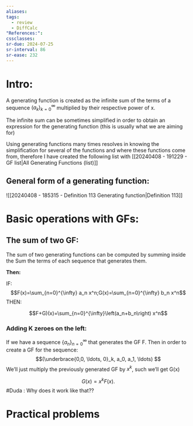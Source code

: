 ```yaml
---
aliases: 
tags:
  - review
  - DiffCalc
"References:": 
cssclasses:
sr-due: 2024-07-25
sr-interval: 86
sr-ease: 232
---
```

# Intro: 
A generating function is created as the infinite sum of the terms of a sequence $(a_k)^\infty_{k=0}$ multiplied by their respective power of x. 

The infinite sum can be sometimes simplified in order to obtain an expression for the generating function (this is usually what we are aiming for)

Using generating functions many times resolves in knowing the simplification for several of the functions and where these functions come from, therefore I have created the following list with [[20240408 - 191229 - GF list|All Generating Functions (list)]]

## General form of a generating function:

![[20240408 - 185315 - Definition 113 Generating function|Definition 113]]

# Basic operations with GFs: 
## The sum of two GF: 
The sum of two generating functions can be computed by summing inside the Sum the terms of each sequence that generates them. 

**Then:**

IF:
$$F(x)=\sum_{n=0}^{\infty} a_n x^n;G(x)=\sum_{n=0}^{\infty} b_n x^n$$THEN:

$$F+G)(x)=\sum_{n=0}^{\infty}\left(a_n+b_n\right) x^n$$
### Adding K zeroes on the left: 
If we have a sequence $\{a_n\}^\infty_{n=0}$ that generates the GF F. Then in order to create a GF for the sequence: $$(\underbrace{0,0, \ldots, 0}_k, a_0, a_1, \ldots) $$
We’ll just multiply the previously generated GF by $x^k$, such we’ll get G(x)

$$
 G(x)=x^k F(x) \text {. }
$$
#Duda  : Why does it work like that??
# Practical problems